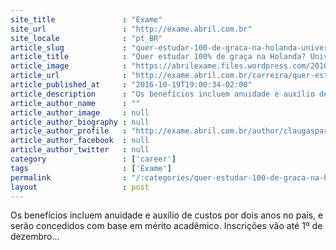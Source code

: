 ```yaml
---
site_title               : "Exame"
site_url                 : "http://exame.abril.com.br"
site_locale              : "pt_BR"
article_slug             : "quer-estudar-100-de-graca-na-holanda-universidade-da-bolsas"
article_title            : "Quer estudar 100% de graça na Holanda? Universidade dá bolsas"
article_image            : "https://abrilexame.files.wordpress.com/2016/10/thinkstockphotos-479582286.jpg?quality=70&strip=all&w=680"
article_url              : "http://exame.abril.com.br/carreira/quer-estudar-100-de-graca-na-holanda-universidade-da-bolsas/"
article_published_at     : "2016-10-19T19:00:34-02:00"
article_description      : "Os benefícios incluem anuidade e auxílio de custos por dois anos no país, e serão concedidos com base em mérito acadêmico. Inscrições vão até 1º de dezembro..."
article_author_name      : ""
article_author_image     : null
article_author_biography : null
article_author_profile   : "http://exame.abril.com.br/author/claugasparini/"
article_author_facebook  : null
article_author_twitter   : null
category                 : ['career']
tags                     : ['Exame']
permalink                : "/:categories/quer-estudar-100-de-graca-na-holanda-universidade-da-bolsas/"
layout                   : post
---
```


Os benefícios incluem anuidade e auxílio de custos por dois anos no país, e serão concedidos com base em mérito acadêmico. Inscrições vão até 1º de dezembro...
